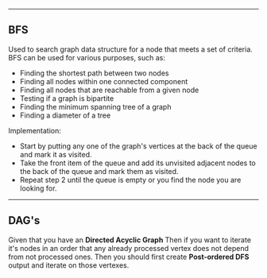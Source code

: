 
---
## BFS
Used to search graph data structure for a node that meets a set of criteria.
BFS can be used for various purposes, such as:
* Finding the shortest path between two nodes
* Finding all nodes within one connected component
* Finding all nodes that are reachable from a given node
* Testing if a graph is bipartite
* Finding the minimum spanning tree of a graph
* Finding a diameter of a tree


Implementation:
* Start by putting any one of the graph's vertices at the back of the queue and mark it as visited.
* Take the front item of the queue and add its unvisited adjacent nodes to the back of the queue and mark them as visited.
* Repeat step 2 until the queue is empty or you find the node you are looking for.

---
## DAG's
Given that you have an **Directed Acyclic Graph**
Then if you want to iterate it's nodes in an order that any already processed
	vertex does not depend from not processed ones.
Then you should first create **Post-ordered DFS** output and iterate on those vertexes.
